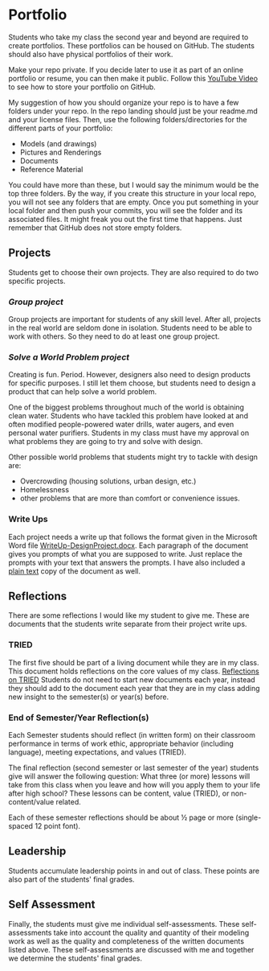 # Portfolio
Students who take my class the second year and beyond are required to create portfolios.  These portfolios can be housed on GitHub.  The students should also have physical portfolios of their work.

Make your repo private.  If you decide later to use it as part of an online portfolio or resume, you can then make it public.  Follow this [YouTube Video](https://www.youtube.com/watch?v=l9rcfkhii9M&feature=youtu.be) to see how to store your portfolio on GitHub.

My suggestion of how you should organize your repo is to have a few folders under your repo.  In the repo landing should just be your readme.md and your license files.  Then, use the following folders/directories for the different parts of your portfolio:

* Models (and drawings)
* Pictures and Renderings
* Documents
* Reference Material

You could have more than these, but I would say the minimum would be the top three folders.  By the way, if you create this structure in your local repo, you will not see any folders that are empty.  Once you put something in your local folder and then push your commits, you will see the folder and its associated files.  It might freak you out the first time that happens.  Just remember that GitHub does not store empty folders.

## Projects
Students get to choose their own projects.  They are also required to do two specific projects.

### *Group project*
Group projects are important for students of any skill level.  After all, projects in the real world are seldom done in isolation.  Students need to be able to work with others.  So they need to do at least one group project.

### *Solve a World Problem project*
Creating is fun.  Period.  However, designers also need to design products for specific purposes.  I still let them choose, but students need to design a product that can help solve a world problem.  

One of the biggest problems throughout much of the world is obtaining clean water.  Students who have tackled this problem have looked at and often modified people-powered water drills, water augers, and even personal water purifiers.  Students in my class must have my approval on what problems they are going to try and solve with design.

Other possible world problems that students might try to tackle with design are:
* Overcrowding (housing solutions, urban design, etc.)
* Homelessness
* other problems that are more than comfort or convenience issues.

### Write Ups
Each project needs a write up that follows the format given in the Microsoft Word file [WriteUp-DesignProject.docx](https://github.com/MichaelTMiyoshi/DesignWithMiyoshi/blob/master/Portfolio/WriteUp-DesignProject.docx).  Each paragraph of the document gives you prompts of what you are supposed to write.  Just replace the prompts with your text that answers the prompts.  I have also included a [plain text](https://github.com/MichaelTMiyoshi/DesignWithMiyoshi/blob/master/Portfolio/WriteUp-DesignProject.txt) copy of the document as well.

## Reflections
There are some reflections I would like my student to give me.  These are documents that the students write separate from their project write ups.

### TRIED
The first five should be part of a living document while they are in my class.  This document holds reflections on the core values of my class.  [Reflections on TRIED](https://github.com/MichaelTMiyoshi/DesignWithMiyoshi/blob/master/Portfolio/Reflections-TRIED.md)  Students do not need to start new documents each year, instead they should add to the document each year that they are in my class adding new insight to the semester(s) or year(s) before.

### End of Semester/Year Reflection(s)
Each Semester students should reflect (in written form) on their classroom performance in terms of work ethic, appropriate behavior (including language), meeting expectations, and values (TRIED).

The final reflection (second semester or last semester of the year) students give will answer the following question: What three (or more) lessons will take from this class when you leave and how will you apply them to your life after high school?  These lessons can be content, value (TRIED), or non-content/value related.  

Each of these semester reflections should be about ½ page or more (single-spaced 12 point font).

## Leadership
Students accumulate leadership points in and out of class.  These points are also part of the students' final grades.

## Self Assessment
Finally, the students must give me individual self-assessments.  These self-assessments take into account the quality and quantity of their modeling work as well as the quality and completeness of the written documents listed above.  These self-assessments are discussed with me and together we determine the students' final grades.
